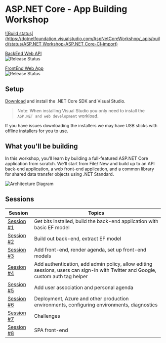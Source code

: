 # ASP.NET Core - App Building Workshop

[![Build status](https://dotnetfoundation.visualstudio.com/AspNetCoreWorkshop/_apis/build/status/ASP.NET Workshop-ASP.NET Core-CI-import)](https://dotnetfoundation.visualstudio.com/AspNetCoreWorkshop/_build/latest?definitionId=30)

[BackEnd Web API](https://aspnetcorews-backend.azurewebsites.net)<br/> ![Release Status](https://dotnetfoundation.vsrm.visualstudio.com/_apis/public/Release/badge/a68bc2e9-c4e7-4af9-80a5-2cfdbcb4805f/1/2)

[FrontEnd Web App](https://aspnetcorews-frontend.azurewebsites.net)
<br/>![Release Status](https://msft-shayne.vsrm.visualstudio.com/_apis/public/Release/badge/6bb14994-33a9-43d6-b737-dd68d09428c1/2/3)

## Setup

[Download](https://www.microsoft.com/net/download) and install the .NET Core SDK and Visual Studio.

> Note: When installing Visual Studio you only need to install the `ASP.NET and web development` workload.

If you have issues downloading the installers we may have USB sticks with offline installers for you to use.

## What you'll be building
In this workshop, you'll learn by building a full-featured ASP.NET Core application from scratch. We'll start from File/ New and build up to an API back-end application, a web front-end application, and a common library for shared data transfer objects using .NET Standard.

![Architecture Diagram](https://rawgit.com/jongalloway/aspnetcore-app-workshop/master/docs/architecture-diagram.svg)

## Sessions

| Session | Topics |
| ----- | ---- |
| [Session #1](/docs/1.%20Create%20BackEnd%20API%20project.md) | Get bits installed, build the back-end application with basic EF model |
| [Session #2](/docs/2.%20Build%20out%20BackEnd%20and%20Refactor.md) | Build out back-end, extract EF model |  |
| [Session #3](/docs/3.%20Add%20front-end%2C%20render%20agenda%2C%20set%20up%20front-end%20models.md) | Add front-end, render agenda, set up front-end models |
| [Session #4](/docs/4.%20Add%20auth%20features.md) | Add authentication, add admin policy, allow editing sessions, users can sign-in with Twitter and Google, custom auth tag helper |
| [Session #5](/docs/5.%20Add%20personal%20agenda.md) | Add user association and personal agenda |
| [Session #6](docs/6.%20Deployment.md) | Deployment, Azure and other production environments, configuring environments, diagnostics |
| [Session #7](/docs/7.%20Challenges.md) | Challenges |
| [Session #8](/docs/8.%20SPA%20FrontEnd.md) | SPA front-end |
